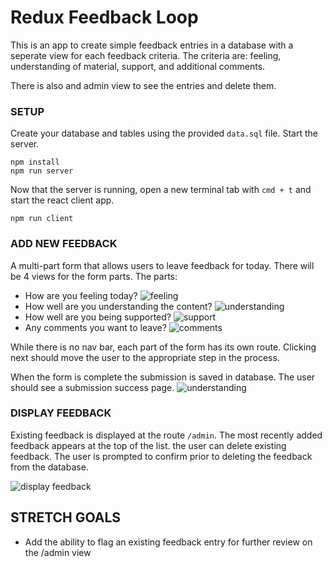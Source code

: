 # Redux Feedback Loop


This is an app to create simple feedback entries in a database 
with a seperate view for each feedback criteria. The criteria are:
feeling, understanding of material, support, and additional comments.

There is also and admin view to see the entries and delete them.
 
### SETUP

Create your database and tables using the provided `data.sql` file. Start the server.

```
npm install
npm run server
```

Now that the server is running, open a new terminal tab with `cmd + t` and start the react client app.

```
npm run client
```

### ADD NEW FEEDBACK

A multi-part form that allows users to leave feedback for today. 
There will be 4 views for the form parts.
The parts:
- How are you feeling today?
![feeling](wireframes/page-one.png)
- How well are you understanding the content?
![understanding](wireframes/page-two.png)
- How well are you being supported?
![support](wireframes/page-three.png)
- Any comments you want to leave?
![comments](wireframes/page-four.png)

While there is no nav bar, each part of the form has its own route. Clicking next should move the user to the appropriate step in the process.

 When the form is complete the submission is saved in database. The user should see a submission success page.
 ![understanding](wireframes/page-five.png)

### DISPLAY FEEDBACK

Existing feedback is displayed at the route `/admin`. The most recently added feedback appears at the top of the list. the user can delete existing feedback. The user is prompted to confirm prior to deleting the feedback from the database.

![display feedback](wireframes/admin.png)

## STRETCH GOALS

- Add the ability to flag an existing feedback entry for further review on the /admin view
